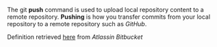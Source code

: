 The git **push** command is used to upload local repository content to a remote repository. **Pushing** is how you transfer commits from your local repository to a remote repository such as *GitHub*.

Definition retrieved [here](https://www.atlassian.com/git/tutorials/syncing/git-push) from *Atlassin Bitbucket*
